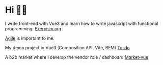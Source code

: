 # Hi 🐱‍🚀

I write front-end with Vue3 and learn how to write javascript with functional programming.
[Exercism.org](https://exercism.org/profiles/dotnil/solutions?order=newest_first)

[Agile](https://agilemanifesto.org/) is important to me.

My demo project in Vue3 (Composition API, Vite, BEM)
[To-do](https://dotnil.github.io/todo)

A b2b market where I develop the vendor role / dashboard
[Market-vue](https://github.com/ksevelyar/market-vue)
